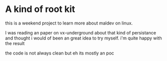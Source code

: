 # A kind of root kit
this is a weekend project to learn more about maldev on linux.

I was reading an paper on vx-underground about that kind of persistance and thought i would of been an great idea to try myself.
i'm quite happy with the result

the code is not always clean but eh its mostly an poc
